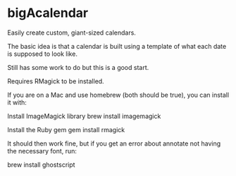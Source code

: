 bigAcalendar
============

Easily create custom, giant-sized calendars. 

The basic idea is that a calendar is built using a template of what each date is supposed to look like.

Still has some work to do but this is a good start.

Requires RMagick to be installed.

If you are on a Mac and use homebrew (both should be true), you can install it with:

Install ImageMagick library
brew install imagemagick 

Install the Ruby gem
gem install rmagick

It should then work fine, but if you get an error about annotate not having the necessary font, run:

brew install ghostscript
